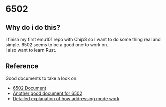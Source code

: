 # 6502
## Why do i do this?
I finish my first emu101 repo with Chip8 so I want to do some thing real and simple. 6502 seems to be a good one to work on.<br>
I also want to learn Rust.
## Reference
Good documents to take a look on:
* [6502 Document](https://www.masswerk.at/6502/6502_instruction_set.html)
* [Another good document for 6502](http://www.6502.org/users/obelisk/)
* [Detailed explanation of how addressing mode work](https://slark.me/c64-downloads/6502-addressing-modes.pdf)